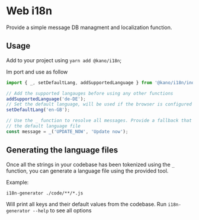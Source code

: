 # Web i18n

Provide a simple message DB managment and localization function.

## Usage

Add to your project using `yarn add @kano/i18n`;

Im port and use as follow

```js
import { _, setDefaultLang, addSupportedLanguage } from '@kano/i18n/index.js';

// Add the supported langauges before using any other functions
addSupportedLanguage('de-DE');
// Set the default language, will be used if the browser is configured to use a non supported language
setDefaultLang('en-GB');

// Use the _ function to resolve all messages. Provide a fallback that will be used to generate
// the default language file
const message = _('UPDATE_NOW', 'Update now');

```

## Generating the language files

Once all the strings in your codebase has been tokenized using the `_` function, you can generate a language file using the provided tool.


Example:
```
i18n-generator ./code/**/*.js
```

Will print all keys and their default values from the codebase. Run `i18n-generator --help` to see all options
